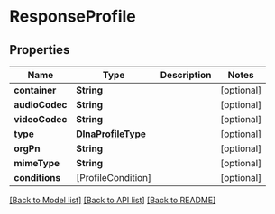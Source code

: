 # ResponseProfile

## Properties
Name | Type | Description | Notes
------------ | ------------- | ------------- | -------------
**container** | **String** |  | [optional] 
**audioCodec** | **String** |  | [optional] 
**videoCodec** | **String** |  | [optional] 
**type** | [**DlnaProfileType**](DlnaProfileType.md) |  | [optional] 
**orgPn** | **String** |  | [optional] 
**mimeType** | **String** |  | [optional] 
**conditions** | [ProfileCondition] |  | [optional] 

[[Back to Model list]](../README.md#documentation-for-models) [[Back to API list]](../README.md#documentation-for-api-endpoints) [[Back to README]](../README.md)


